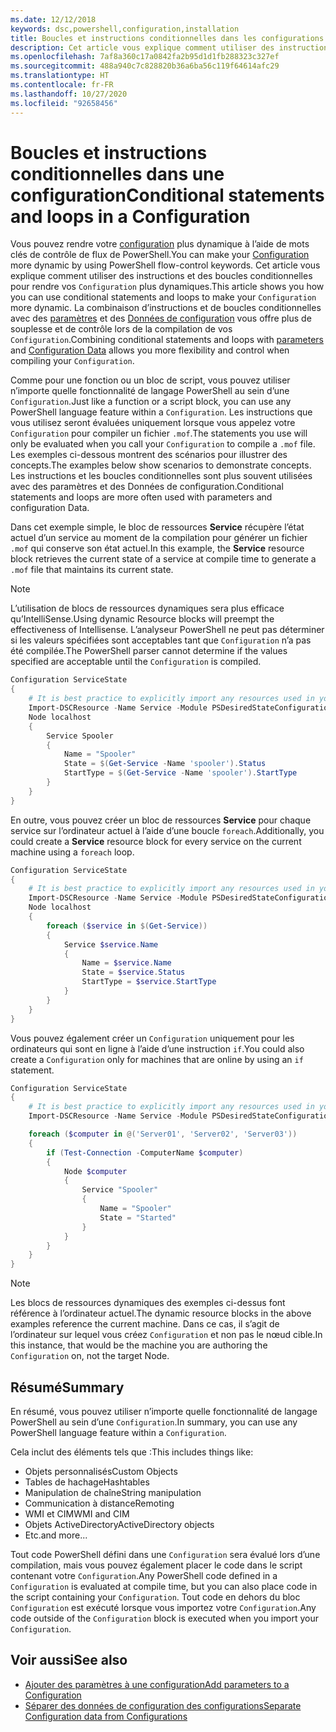 ```yaml
---
ms.date: 12/12/2018
keywords: dsc,powershell,configuration,installation
title: Boucles et instructions conditionnelles dans les configurations
description: Cet article vous explique comment utiliser des instructions et des boucles conditionnelles pour rendre votre configuration plus dynamique. La combinaison d’instructions et de boucles conditionnelles avec des paramètres et des Données de configuration vous offre plus de souplesse et de contrôle lors de la compilation de votre configuration.
ms.openlocfilehash: 7af8a360c17a0842fa2b95d1d1fb288323c327ef
ms.sourcegitcommit: 488a940c7c828820b36a6ba56c119f64614afc29
ms.translationtype: HT
ms.contentlocale: fr-FR
ms.lasthandoff: 10/27/2020
ms.locfileid: "92658456"
---
```

# <a name="conditional-statements-and-loops-in-a-configuration"></a><span data-ttu-id="aee29-105">Boucles et instructions conditionnelles dans une configuration</span><span class="sxs-lookup"><span data-stu-id="aee29-105">Conditional statements and loops in a Configuration</span></span>

<span data-ttu-id="aee29-106">Vous pouvez rendre votre [configuration](configurations.md) plus dynamique à l’aide de mots clés de contrôle de flux de PowerShell.</span><span class="sxs-lookup"><span data-stu-id="aee29-106">You can make your [Configuration](configurations.md) more dynamic by using PowerShell flow-control keywords.</span></span> <span data-ttu-id="aee29-107">Cet article vous explique comment utiliser des instructions et des boucles conditionnelles pour rendre vos `Configuration` plus dynamiques.</span><span class="sxs-lookup"><span data-stu-id="aee29-107">This article shows you how you can use conditional statements and loops to make your `Configuration` more dynamic.</span></span> <span data-ttu-id="aee29-108">La combinaison d’instructions et de boucles conditionnelles avec des [paramètres](add-parameters-to-a-configuration.md) et des [Données de configuration](configData.md) vous offre plus de souplesse et de contrôle lors de la compilation de vos `Configuration`.</span><span class="sxs-lookup"><span data-stu-id="aee29-108">Combining conditional statements and loops with [parameters](add-parameters-to-a-configuration.md) and [Configuration Data](configData.md) allows you more flexibility and control when compiling your `Configuration`.</span></span>

<span data-ttu-id="aee29-109">Comme pour une fonction ou un bloc de script, vous pouvez utiliser n’importe quelle fonctionnalité de langage PowerShell au sein d’une `Configuration`.</span><span class="sxs-lookup"><span data-stu-id="aee29-109">Just like a function or a script block, you can use any PowerShell language feature within a `Configuration`.</span></span> <span data-ttu-id="aee29-110">Les instructions que vous utilisez seront évaluées uniquement lorsque vous appelez votre `Configuration` pour compiler un fichier `.mof`.</span><span class="sxs-lookup"><span data-stu-id="aee29-110">The statements you use will only be evaluated when you call your `Configuration` to compile a `.mof` file.</span></span> <span data-ttu-id="aee29-111">Les exemples ci-dessous montrent des scénarios pour illustrer des concepts.</span><span class="sxs-lookup"><span data-stu-id="aee29-111">The examples below show scenarios to demonstrate concepts.</span></span> <span data-ttu-id="aee29-112">Les instructions et les boucles conditionnelles sont plus souvent utilisées avec des paramètres et des Données de configuration.</span><span class="sxs-lookup"><span data-stu-id="aee29-112">Conditional statements and loops are more often used with parameters and configuration Data.</span></span>

<span data-ttu-id="aee29-113">Dans cet exemple simple, le bloc de ressources **Service** récupère l’état actuel d’un service au moment de la compilation pour générer un fichier `.mof` qui conserve son état actuel.</span><span class="sxs-lookup"><span data-stu-id="aee29-113">In this  example, the **Service** resource block retrieves the current state of a service at compile time to generate a `.mof` file that maintains its current state.</span></span>

> [!NOTE]
> <span data-ttu-id="aee29-114">L’utilisation de blocs de ressources dynamiques sera plus efficace qu’IntelliSense.</span><span class="sxs-lookup"><span data-stu-id="aee29-114">Using dynamic Resource blocks will preempt the effectiveness of Intellisense.</span></span> <span data-ttu-id="aee29-115">L’analyseur PowerShell ne peut pas déterminer si les valeurs spécifiées sont acceptables tant que `Configuration` n’a pas été compilée.</span><span class="sxs-lookup"><span data-stu-id="aee29-115">The PowerShell parser cannot determine if the values specified are acceptable until the `Configuration` is compiled.</span></span>

```powershell
Configuration ServiceState
{
    # It is best practice to explicitly import any resources used in your Configurations.
    Import-DSCResource -Name Service -Module PSDesiredStateConfiguration
    Node localhost
    {
        Service Spooler
        {
            Name = "Spooler"
            State = $(Get-Service -Name 'spooler').Status
            StartType = $(Get-Service -Name 'spooler').StartType
        }
    }
}
```

<span data-ttu-id="aee29-116">En outre, vous pouvez créer un bloc de ressources **Service** pour chaque service sur l’ordinateur actuel à l’aide d’une boucle `foreach`.</span><span class="sxs-lookup"><span data-stu-id="aee29-116">Additionally, you could create a **Service** resource block for every service on the current machine using a `foreach` loop.</span></span>

```powershell
Configuration ServiceState
{
    # It is best practice to explicitly import any resources used in your Configurations.
    Import-DSCResource -Name Service -Module PSDesiredStateConfiguration
    Node localhost
    {
        foreach ($service in $(Get-Service))
        {
            Service $service.Name
            {
                Name = $service.Name
                State = $service.Status
                StartType = $service.StartType
            }
        }
    }
}
```

<span data-ttu-id="aee29-117">Vous pouvez également créer un `Configuration` uniquement pour les ordinateurs qui sont en ligne à l’aide d’une instruction `if`.</span><span class="sxs-lookup"><span data-stu-id="aee29-117">You could also create a `Configuration` only for machines that are online by using an `if` statement.</span></span>

```powershell
Configuration ServiceState
{
    # It is best practice to explicitly import any resources used in your Configurations.
    Import-DSCResource -Name Service -Module PSDesiredStateConfiguration

    foreach ($computer in @('Server01', 'Server02', 'Server03'))
    {
        if (Test-Connection -ComputerName $computer)
        {
            Node $computer
            {
                Service "Spooler"
                {
                    Name = "Spooler"
                    State = "Started"
                }
            }
        }
    }
}
```

> [!NOTE]
> <span data-ttu-id="aee29-118">Les blocs de ressources dynamiques des exemples ci-dessus font référence à l’ordinateur actuel.</span><span class="sxs-lookup"><span data-stu-id="aee29-118">The dynamic resource blocks in the above examples reference the current machine.</span></span> <span data-ttu-id="aee29-119">Dans ce cas, il s’agit de l’ordinateur sur lequel vous créez `Configuration` et non pas le nœud cible.</span><span class="sxs-lookup"><span data-stu-id="aee29-119">In this instance, that would be the machine you are authoring the `Configuration` on, not the target Node.</span></span>

<!---
Mention Get-DSCConfigurationFromSystem
-->

## <a name="summary"></a><span data-ttu-id="aee29-120">Résumé</span><span class="sxs-lookup"><span data-stu-id="aee29-120">Summary</span></span>

<span data-ttu-id="aee29-121">En résumé, vous pouvez utiliser n’importe quelle fonctionnalité de langage PowerShell au sein d’une `Configuration`.</span><span class="sxs-lookup"><span data-stu-id="aee29-121">In summary, you can use any PowerShell language feature within a `Configuration`.</span></span>

<span data-ttu-id="aee29-122">Cela inclut des éléments tels que :</span><span class="sxs-lookup"><span data-stu-id="aee29-122">This includes things like:</span></span>

- <span data-ttu-id="aee29-123">Objets personnalisés</span><span class="sxs-lookup"><span data-stu-id="aee29-123">Custom Objects</span></span>
- <span data-ttu-id="aee29-124">Tables de hachage</span><span class="sxs-lookup"><span data-stu-id="aee29-124">Hashtables</span></span>
- <span data-ttu-id="aee29-125">Manipulation de chaîne</span><span class="sxs-lookup"><span data-stu-id="aee29-125">String manipulation</span></span>
- <span data-ttu-id="aee29-126">Communication à distance</span><span class="sxs-lookup"><span data-stu-id="aee29-126">Remoting</span></span>
- <span data-ttu-id="aee29-127">WMI et CIM</span><span class="sxs-lookup"><span data-stu-id="aee29-127">WMI and CIM</span></span>
- <span data-ttu-id="aee29-128">Objets ActiveDirectory</span><span class="sxs-lookup"><span data-stu-id="aee29-128">ActiveDirectory objects</span></span>
- <span data-ttu-id="aee29-129">Etc.</span><span class="sxs-lookup"><span data-stu-id="aee29-129">and more...</span></span>

<span data-ttu-id="aee29-130">Tout code PowerShell défini dans une `Configuration` sera évalué lors d’une compilation, mais vous pouvez également placer le code dans le script contenant votre `Configuration`.</span><span class="sxs-lookup"><span data-stu-id="aee29-130">Any PowerShell code defined in a `Configuration` is evaluated at compile time, but you can also place code in the script containing your `Configuration`.</span></span> <span data-ttu-id="aee29-131">Tout code en dehors du bloc `Configuration` est exécuté lorsque vous importez votre `Configuration`.</span><span class="sxs-lookup"><span data-stu-id="aee29-131">Any code outside of the `Configuration` block is executed when you import your `Configuration`.</span></span>

## <a name="see-also"></a><span data-ttu-id="aee29-132">Voir aussi</span><span class="sxs-lookup"><span data-stu-id="aee29-132">See also</span></span>

- [<span data-ttu-id="aee29-133">Ajouter des paramètres à une configuration</span><span class="sxs-lookup"><span data-stu-id="aee29-133">Add parameters to a Configuration</span></span>](add-parameters-to-a-configuration.md)
- [<span data-ttu-id="aee29-134">Séparer des données de configuration des configurations</span><span class="sxs-lookup"><span data-stu-id="aee29-134">Separate Configuration data from Configurations</span></span>](configData.md)
